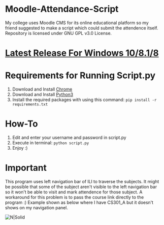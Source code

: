 # Moodle-Attendance-Script
My college uses Moodle CMS for its online educational platform so my friend suggested to make a script which could submit the attendence itself. Repository is licensed under GNU GPL v3.0 License.

# [Latest Release For Windows 10/8.1/8](https://github.com/Amsal1/Moodle-Attendance-Script/releases/latest)

# Requirements for Running Script.py
1. Download and Install [Chrome](https://www.google.com/intl/en_in/chrome)
2. Download and Install [Python3](https://www.python.org/downloads/)
3. Install the required packages with using this command:
```pip install -r requirements.txt```

# How-To
1. Edit and enter your username and password in script.py
2. Execute in terminal:
```python script.py```
3. Enjoy :)

# Important
This program uses left navigation bar of ILI to traverse the subjects. 
It might be possible that some of the subject aren't visible to the left navigation bar so it won't be able to visit and mark attendence for those subject.
A workaround for this problem is to pass the course link directly to the program :)
Example shown as below where I have CS301_A but it doesn't shows on my navigation panel.

![N|Solid](https://i.imgur.com/OWgXyzdl.png)
